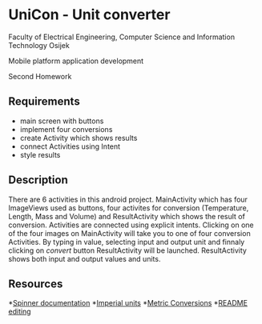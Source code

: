 UniCon - Unit converter
=========================

Faculty of Electrical Engineering, Computer Science and Information Technology Osijek

Mobile platform application development

Second Homework

## Requirements

* main screen with buttons
* implement four conversions
* create Activity which shows results
* connect Activities using Intent
* style results

## Description

There are 6 activities in this android project. MainActivity which has four ImageViews used as buttons, four activites for conversion (Temperature, Length, Mass and Volume) and ResultActivity which shows the result of conversion. Activities are connected using explicit intents. Clicking on one of the four images on MainActivity will take you to one of four conversion Activities. By typing in value, selecting input and output unit and finnaly clicking on *convert* button ResultActivity will be launched. ResultActivity shows both input and output values and units.

## Resources

*[Spinner documentation](https://developer.android.com/reference/android/widget/Spinner.html#attr_android:spinnerMode)
*[Imperial units](https://en.wikipedia.org/wiki/Imperial_units)
*[Metric Conversions](http://www.metric-conversions.org/)
*[README editing](https://github.com/adam-p/markdown-here/wiki/Markdown-Cheatsheet)



